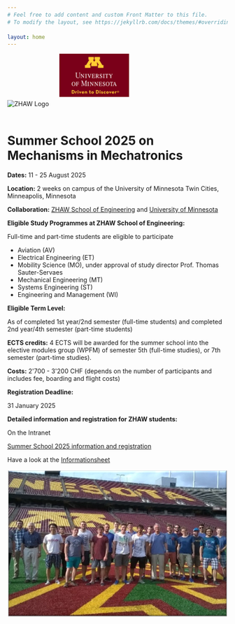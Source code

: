 ```yaml
---
# Feel free to add content and custom Front Matter to this file.
# To modify the layout, see https://jekyllrb.com/docs/themes/#overriding-theme-defaults

layout: home
---
```

<div>
    <img src="/assets/images/ZHAW_Logo.png" alt="ZHAW Logo" width="auto" height="100" style="margin-right: 20px;margin-bottom: 20px;">
    <img src="/assets/images/UMinnesota.png" alt="GVSU Logo" width="auto" height="100" style="margin-bottom: 20px;">
</div>

# Summer School 2025 on Mechanisms in Mechatronics

**Dates:** 11 - 25 August 2025

**Location:** 2 weeks on campus of the University of Minnesota Twin Cities, Minneapolis, Minnesota

**Collaboration:** [ZHAW School of Engineering](https://www.zhaw.ch/en/engineering/) and [University of Minnesota](https://twin-cities.umn.edu/)

**Eligible Study Programmes at ZHAW School of Engineering:**

Full-time and part-time students are eligible to participate

- Aviation (AV)
- Electrical Engineering (ET)
- Mobility Science (MO), under approval of study director Prof. Thomas Sauter-Servaes
- Mechanical Engineering (MT)
- Systems Engineering (ST)
- Engineering and Management (WI)

**Eligible Term Level:**

As of completed 1st year/2nd semester (full-time students) and completed 2nd year/4th semester (part-time students)

**ECTS credits:** 4 ECTS will be awarded for the summer school into the elective modules group (WPFM) of semester 5th (full-time studies), or 7th semester (part-time studies).

**Costs:** 2'700 - 3'200 CHF (depends on the number of participants and includes fee, boarding and flight costs)

**Registration Deadline:**

31 January 2025

**Detailed information and registration for ZHAW students:**

On the Intranet

[Summer School 2025 information and registration](https://intra.zhaw.ch/departemente/school-of-engineering/international/summer-schools)

Have a look at the [Informationsheet](assets/images/Infosheet_UoM_Summer_School_2025.pdf)

![Impression1](/assets/images/UMinnesota_1.png)
